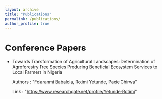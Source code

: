 ```yaml
---
layout: archive
title: "Publications"
permalink: /publications/
author_profile: true
---
```


# Conference Papers
- Towards Transformation of Agricultural Landscapes: Determination of Agroforestry Tree Species Producing Beneficial Ecosystem Services to Local Farmers in Nigeria

  Authors             : "Folaranmi Babalola, Rotimi Yetunde, Paxie Chirwa"
  
  Link           : "https://www.researchgate.net/profile/Yetunde-Rotimi"


